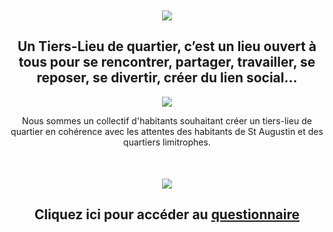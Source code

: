 <div align="center" >
<p align="center" style="margin-top:50px">
  <img src="/tl_staug/questionnaire_titre.png" />
</p>
<h2>Un Tiers-Lieu de quartier, c’est un lieu ouvert à tous pour se rencontrer, partager, travailler, se reposer, se divertir, créer du lien social…</h2>
  
<p align="center">
  <img src="/tl_staug/questionnaire_fond.png" />
</p>
 
  
Nous sommes un collectif d'habitants souhaitant créer un tiers-lieu de quartier en cohérence avec les attentes des habitants de St Augustin et des quartiers limitrophes.

 <p align="center" style="margin-top:50px">
  <a href="https://framaforms.org/creons-un-tiers-lieu-de-quartier-ensemble-1629557305"><img src="/tl_staug/questionnaire_lien.png" /></a>
</p>
  <h2>Cliquez ici pour accéder au
  <a href="https://framaforms.org/creons-un-tiers-lieu-de-quartier-ensemble-1629557305">questionnaire</a>
  

